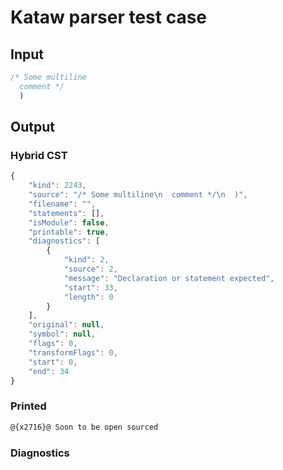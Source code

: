 # Kataw parser test case

## Input

`````js
/* Some multiline
  comment */
  )
`````

## Output

### Hybrid CST

```javascript
{
    "kind": 2243,
    "source": "/* Some multiline\n  comment */\n  )",
    "filename": "",
    "statements": [],
    "isModule": false,
    "printable": true,
    "diagnostics": [
        {
            "kind": 2,
            "source": 2,
            "message": "Declaration or statement expected",
            "start": 33,
            "length": 0
        }
    ],
    "original": null,
    "symbol": null,
    "flags": 0,
    "transformFlags": 0,
    "start": 0,
    "end": 34
}
```

### Printed

```javascript
@{x2716}@ Soon to be open sourced
```

### Diagnostics

```javascript

```

